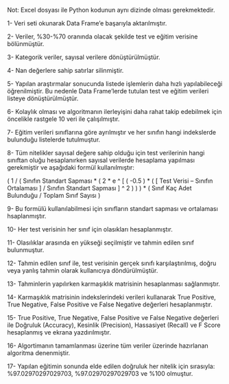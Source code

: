 Not: Excel dosyası ile Python kodunun aynı dizinde olması gerekmektedir.

1- Veri seti okunarak Data Frame’e başarıyla aktarılmıştır.

2- Veriler, %30-%70 oranında olacak şekilde test ve eğitim verisine bölünmüştür.

3- Kategorik veriler, sayısal verilere dönüştürülmüştür.

4- Nan değerlere sahip satırlar silinmiştir.

5- Yapılan araştırmalar sonucunda listede işlemlerin daha hızlı yapılabileceği öğrenilmiştir. Bu nedenle
Data Frame’lerde tutulan test ve eğitim verileri listeye dönüştürülmüştür.

6- Kolaylık olması ve algoritmanın ilerleyişini daha rahat takip edebilmek için öncelikle rastgele 10
veri ile çalışılmıştır.

7- Eğitim verileri sınıflarına göre ayrılmıştır ve her sınıfın hangi indekslerde bulunduğu listelerde
tutulmuştur.

8- Tüm nitelikler sayısal değere sahip olduğu için test verilerinin hangi sınıftan oluğu hesaplanırken
sayısal verilerde hesaplama yapılması gerekmiştir ve aşağıdaki formül kullanılmıştır:

( 1 / ( Sınıfın Standart Sapması * ( 2 * e ^ [ ( -0.5 ) * ( [ Test Verisi – Sınıfın Ortalaması ] / Sınıfın
Standart Sapması ] ^ 2 ) ) ) * ( Sınıf Kaç Adet Bulunduğu / Toplam Sınıf Sayısı )

9- Bu formülü kullanılabilmesi için sınıfların standart sapması ve ortalaması hsaplanmıştır.

10- Her test verisinin her sınıf için olasıkları hesaplanmıştır.

11- Olasılıklar arasında en yükseği seçilmiştir ve tahmin edilen sınıf bulunmuştur.

12- Tahmin edilen sınıf ile, test verisinin gerçek sınıfı karşılaştırılmış, doğru veya yanlış tahmin olarak
kullanıcıya döndürülmüştür.

13- Tahminlerin yapılırken karmaşıklık matrisinin hesaplanması sağlanmıştır.

14- Karmaşıklık matrisinin indekslerindeki verileri kullanarak True Positive, True Negative, False
Positive ve False Negative değerleri hesaplanmıştır.

15- True Positive, True Negative, False Positive ve False Negative değerleri ile Doğruluk (Accuracy),
Kesinlik (Precision), Hassasiyet (Recall) ve F Score hesaplanmış ve ekrana yazdırılmıştır.

16- Algortimanın tamamlanması üzerine tüm veriler üzerinde hazırlanan algoritma
denenmiştir.

17- Yapılan eğitimin sonunda elde edilen doğruluk her nitelik için sırasıyla: %97.02970297029703,
%97.02970297029703 ve %100 olmuştur.
